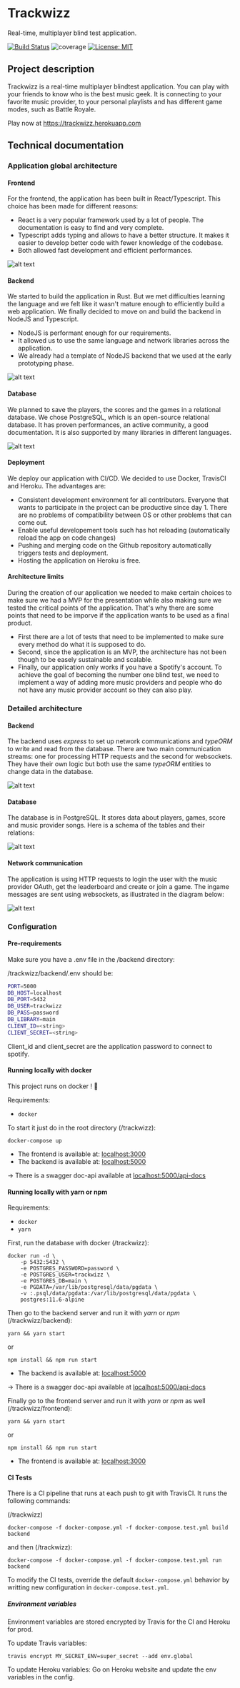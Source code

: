 # Trackwizz

Real-time, multiplayer blind test application.

[![Build Status](https://travis-ci.org/trackwizz/trackwizz.svg?branch=master)](https://travis-ci.org/trackwizz/trackwizz)
![coverage](./backend/badges/coverage.svg)
[![License: MIT](https://img.shields.io/badge/License-MIT-yellow.svg)](https://opensource.org/licenses/MIT)

## Project description

Trackwizz is a real-time multiplayer blindtest application. You can play with your friends to know who is the best music geek. It is connecting to your favorite music provider, to your personal playlists and has different game modes, such as Battle Royale.

Play now at <https://trackwizz.herokuapp.com>

## Technical documentation

### Application global architecture

#### Frontend

For the frontend, the application has been built in React/Typescript. This choice has been made for different reasons:

* React is a very popular framework used by a lot of people. The documentation is easy to find and very complete.
* Typescript adds typing and allows to have a better structure. It makes it easier to develop better code with fewer knowledge of the codebase.
* Both allowed fast development and efficient performances.

![alt text](/ReadmeImages/ReactTypescriptLogo.png "Logo React/Typescript")<!-- .element height="50%" width="50%" margin-left: auto; margin-rigth: auto -->

#### Backend

We started to build the application in Rust. But we met difficulties learning the language and we felt like it wasn't mature enough to efficiently build a web application.
We finally decided to move on and build the backend in NodeJS and Typescript.

* NodeJS is performant enough for our requirements.
* It allowed us to use the same language and network libraries across the application.
* We already had a template of NodeJS backend that we used at the early prototyping phase.

![alt text](/ReadmeImages/NodeTypescriptLogo.png "Logo Node/Typescript")<!-- .element height="50%" width="50%" margin-left: auto; margin-rigth: auto -->

#### Database

We planned to save the players, the scores and the games in a relational database. We chose PostgreSQL, which is an open-source relational database. It has proven performances, an active community, a good documentation. It is also supported by many libraries in different languages.

![alt text](/ReadmeImages/PostgreSQLLogo.png "Logo PostgreSQL")<!-- .element height="50%" width="50%" margin-left: auto; margin-rigth: auto -->

#### Deployment

We deploy our application with CI/CD. We decided to use Docker, TravisCI and Heroku. The advantages are:

* Consistent development environment for all contributors. Everyone that wants to participate in the project can be productive since day 1. There are no problems of compatibility between OS or other problems that can come out.
* Enable useful developement tools such has hot reloading (automatically reload the app on code changes)
* Pushing and merging code on the Github repository automatically triggers tests and deployment.
* Hosting the application on Heroku is free.

#### Architecture limits

During the creation of our application we needed to make certain choices to make sure we had a MVP for the presentation while also making sure we tested the critical points of the application.
That's why there are some points that need to be imporve if the application wants to be used as a final product.

* First there are a lot of tests that need to be implemented to make sure every method do what it is supposed to do.
* Second, since the application is an MVP, the architecture has not been though to be easely sustainable and scalable.
* Finally, our application only works if you have a Spotify's account. To achieve the goal of becoming the number one blind test, we need to implement a way of adding more music providers and people who do not have any music provider account so they can also play.

### Detailed architecture

#### Backend

The backend uses *express* to set up network communications and *typeORM* to write and read from the database.
There are two main communication streams: one for processing HTTP requests and the second for websockets. They have their own logic but both use the same *typeORM* entities to change data in the database.

![alt text](https://i.imgur.com/R0j8A8R.png "Backend architecture")

#### Database

The database is in PostgreSQL. It stores data about players, games, score and music provider songs.
Here is a schema of the tables and their relations:

![alt text](https://i.imgur.com/rXLFFts.png "Database")

#### Network communication

The application is using HTTP requests to login the user with the music provider OAuth, get the leaderboard and create or join a game.
The ingame messages are sent using websockets, as illustrated in the diagram below:

![alt text](https://i.imgur.com/9Q33OJ7.png "Network communication")

### Configuration

#### Pre-requirements

Make sure you have a .env file in the /backend directory:

/trackwizz/backend/.env should be:

```bash
PORT=5000
DB_HOST=localhost
DB_PORT=5432
DB_USER=trackwizz
DB_PASS=password
DB_LIBRARY=main
CLIENT_ID=<string>
CLIENT_SECRET=<string>
```

Client_id and client_secret are the application password to connect to spotify.

#### Running locally with docker

This project runs on docker ! :whale:

Requirements:

* `docker`

To start it just do in the root directory (/trackwizz):

```bash=
docker-compose up
```

* The frontend is available at: [localhost:3000](http://localhost:3000)
* The backend is available at: [localhost:5000](http://localhost:5000)

-> There is a swagger doc-api available at [localhost:5000/api-docs](http://localhost:5000/api-docs)

#### Running locally with yarn or npm

Requirements:

* `docker`
* `yarn`

First, run the database with docker (/trackwizz):

```bash=
docker run -d \
    -p 5432:5432 \
    -e POSTGRES_PASSWORD=password \
    -e POSTGRES_USER=trackwizz \
    -e POSTGRES_DB=main \
    -e PGDATA=/var/lib/postgresql/data/pgdata \
    -v :.psql/data/pgdata:/var/lib/postgresql/data/pgdata \
    postgres:11.6-alpine
```

Then go to the backend server and run it with *yarn* or *npm* (/trackwizz/backend):

```bash=
yarn && yarn start
```

or

```bash=
npm install && npm run start
```

* The backend is available at: [localhost:5000](http://localhost:5000)

-> There is a swagger doc-api available at [localhost:5000/api-docs](http://localhost:5000/api-docs)

Finally go to the frontend server and run it with *yarn* or *npm* as well (/trackwizz/frontend):

```bash=
yarn && yarn start
```

or

```bash=
npm install && npm run start
```

* The frontend is available at: [localhost:3000](http://localhost:3000)

#### CI Tests

There is a CI pipeline that runs at each push to git with TravisCI. It runs the following commands:

(/trackwizz)

```bash=
docker-compose -f docker-compose.yml -f docker-compose.test.yml build backend
```

and then (/trackwizz):

```bash=
docker-compose -f docker-compose.yml -f docker-compose.test.yml run backend
```

To modify the CI tests, override the default `docker-compose.yml` behavior by writting new configuration in `docker-compose.test.yml`.

##### Environment variables

Environment variables are stored encrypted by Travis for the CI and Heroku for prod.

To update Travis variables:

```travis encrypt MY_SECRET_ENV=super_secret --add env.global```

To update Heroku variables:
Go on Heroku website and update the env variables in the config.
